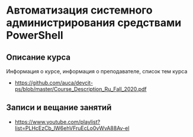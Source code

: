 # Автоматизация системного администрирования средствами PowerShell

## Описание курса

Информация о курсе, информация о преподавателе, список тем курса

* <https://github.com/auca/devcit-ps/blob/master/Course_Description_Ru_Fall_2020.pdf>

## Записи и вещание занятий

* <https://www.youtube.com/playlist?list=PLHcEzCb_lW6ehVFruEcLo0vWvA88Av-el>
